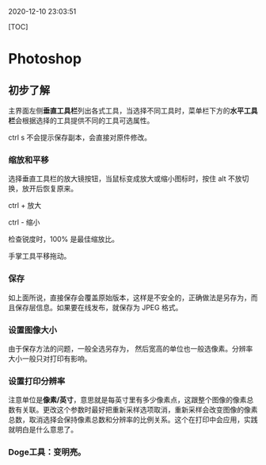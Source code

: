 2020-12-10 23:03:51

[TOC]



# Photoshop

## 初步了解

主界面左侧**垂直工具栏**列出各式工具，当选择不同工具时，菜单栏下方的**水平工具栏**会根据选择的工具提供不同的工具可选属性。

ctrl s 不会提示保存副本，会直接对原件修改。

### 缩放和平移

选择垂直工具栏的放大镜按钮，当鼠标变成放大或缩小图标时，按住 alt 不放切换，放开后恢复原来。

ctrl + 放大

ctrl - 缩小

检查锐度时，100% 是最佳缩放比。

手掌工具平移拖动。

### 保存

如上面所说，直接保存会覆盖原始版本，这样是不安全的，正确做法是另存为，而且保存层信息。如果要在线发布，就保存为 JPEG 格式。

### 设置图像大小

由于保存方法的问题，一般全选另存为， 然后宽高的单位也一般选像素。分辨率大小一般只对打印有影响。

### 设置打印分辨率

注意单位是**像素/英寸**，意思就是每英寸里有多少像素点，这跟整个图像的像素总数有关联。更改这个参数时最好把重新采样选项取消，重新采样会改变图像的像素总数，取消选择会保持像素总数和分辨率的比例关系。这个在打印中会应用，实践就明白是什么意思了。

### Doge工具：变明亮。





